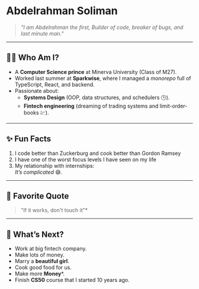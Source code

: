 # Abdelrahman Soliman

> *"I am Abdelrahman the first, Builder of code, breaker of bugs, and last minute man."*

---

## 👨‍💻 Who Am I?
- A **Computer Science prince** at Minerva University (Class of M27).
-  Worked last summer at **Sparkwise**, where I managed a *monorepo* full of TypeScript, React, and backend.
- Passionate about:
  - **Systems Design** (OOP, data structures, and schedulers 🕒).
  - **Fintech engineering** (dreaming of trading systems and limit-order-books 💹).
---

## ✨ Fun Facts
1. I code better than Zuckerburg and cook better than Gordon Ramsey
2. I have one of the worst focus levels I have seen on my life 
3. My relationship with internships:  
   *It’s complicated* 😅.
  

---

## 📜 Favorite Quote
> "If it works, don't touch it"*

---

## 🧭 What’s Next?
- Work at big fintech company.
- Make lots of money.
- Marry a **beautiful girl**.
- Cook good food for us.
- Make more **Money***.
- Finish **CS50** course that I started 10 years ago.


